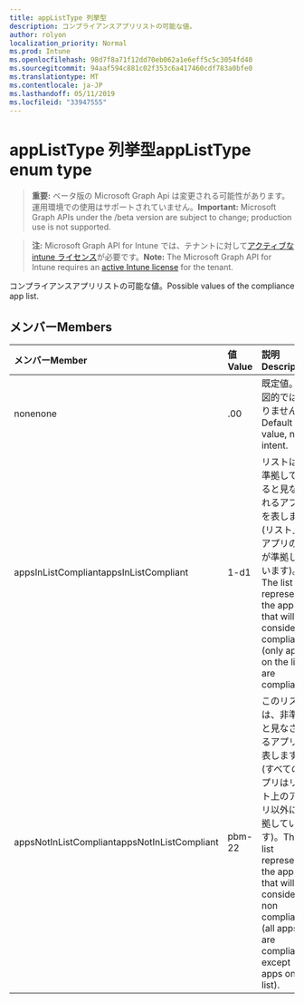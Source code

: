 ```yaml
---
title: appListType 列挙型
description: コンプライアンスアプリリストの可能な値。
author: rolyon
localization_priority: Normal
ms.prod: Intune
ms.openlocfilehash: 98d7f8a71f12dd70eb062a1e6eff5c5c3054fd40
ms.sourcegitcommit: 94aaf594c881c02f353c6a417460cdf783a0bfe0
ms.translationtype: MT
ms.contentlocale: ja-JP
ms.lasthandoff: 05/11/2019
ms.locfileid: "33947555"
---
```

# <a name="applisttype-enum-type"></a><span data-ttu-id="8f42a-103">appListType 列挙型</span><span class="sxs-lookup"><span data-stu-id="8f42a-103">appListType enum type</span></span>

> <span data-ttu-id="8f42a-104">**重要:** ベータ版の Microsoft Graph Api は変更される可能性があります。運用環境での使用はサポートされていません。</span><span class="sxs-lookup"><span data-stu-id="8f42a-104">**Important:** Microsoft Graph APIs under the /beta version are subject to change; production use is not supported.</span></span>

> <span data-ttu-id="8f42a-105">**注:** Microsoft Graph API for Intune では、テナントに対して[アクティブな intune ライセンス](https://go.microsoft.com/fwlink/?linkid=839381)が必要です。</span><span class="sxs-lookup"><span data-stu-id="8f42a-105">**Note:** The Microsoft Graph API for Intune requires an [active Intune license](https://go.microsoft.com/fwlink/?linkid=839381) for the tenant.</span></span>

<span data-ttu-id="8f42a-106">コンプライアンスアプリリストの可能な値。</span><span class="sxs-lookup"><span data-stu-id="8f42a-106">Possible values of the compliance app list.</span></span>

## <a name="members"></a><span data-ttu-id="8f42a-107">メンバー</span><span class="sxs-lookup"><span data-stu-id="8f42a-107">Members</span></span>
|<span data-ttu-id="8f42a-108">メンバー</span><span class="sxs-lookup"><span data-stu-id="8f42a-108">Member</span></span>|<span data-ttu-id="8f42a-109">値</span><span class="sxs-lookup"><span data-stu-id="8f42a-109">Value</span></span>|<span data-ttu-id="8f42a-110">説明</span><span class="sxs-lookup"><span data-stu-id="8f42a-110">Description</span></span>|
|:---|:---|:---|
|<span data-ttu-id="8f42a-111">none</span><span class="sxs-lookup"><span data-stu-id="8f42a-111">none</span></span>|<span data-ttu-id="8f42a-112">.0</span><span class="sxs-lookup"><span data-stu-id="8f42a-112">0</span></span>|<span data-ttu-id="8f42a-113">既定値。意図的ではありません。</span><span class="sxs-lookup"><span data-stu-id="8f42a-113">Default value, no intent.</span></span>|
|<span data-ttu-id="8f42a-114">appsInListCompliant</span><span class="sxs-lookup"><span data-stu-id="8f42a-114">appsInListCompliant</span></span>|<span data-ttu-id="8f42a-115">1-d</span><span class="sxs-lookup"><span data-stu-id="8f42a-115">1</span></span>|<span data-ttu-id="8f42a-116">リストは、準拠していると見なされるアプリを表します (リスト上のアプリのみが準拠しています)。</span><span class="sxs-lookup"><span data-stu-id="8f42a-116">The list represents the apps that will be considered compliant (only apps on the list are compliant).</span></span>|
|<span data-ttu-id="8f42a-117">appsNotInListCompliant</span><span class="sxs-lookup"><span data-stu-id="8f42a-117">appsNotInListCompliant</span></span>|<span data-ttu-id="8f42a-118">pbm-2</span><span class="sxs-lookup"><span data-stu-id="8f42a-118">2</span></span>|<span data-ttu-id="8f42a-119">このリストは、非準拠と見なされるアプリを表します (すべてのアプリはリスト上のアプリ以外に準拠しています)。</span><span class="sxs-lookup"><span data-stu-id="8f42a-119">The list represents the apps that will be considered non compliant (all apps are compliant except apps on the list).</span></span>|




